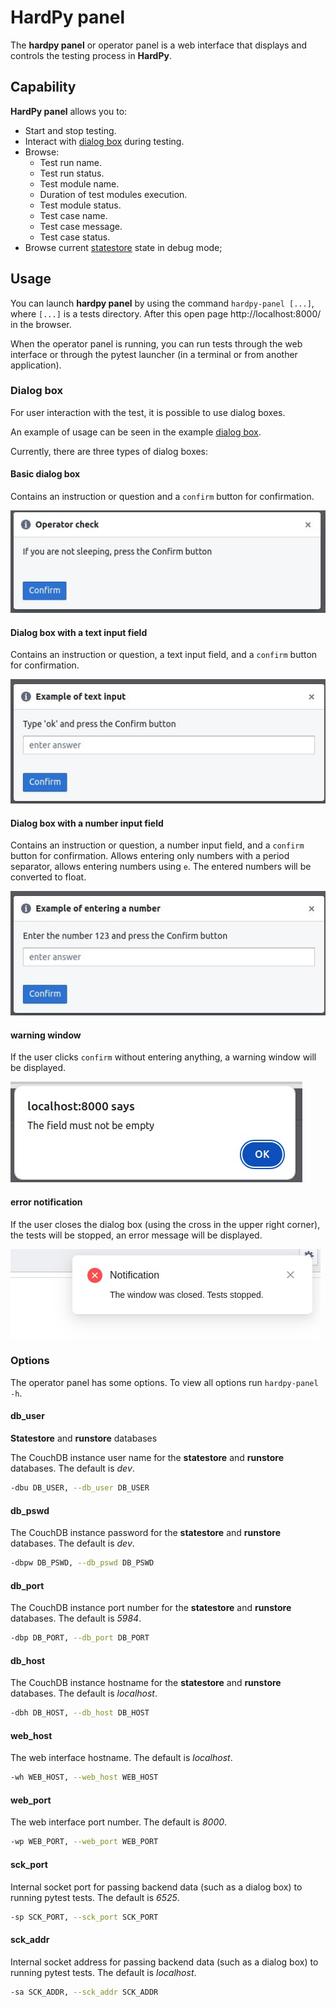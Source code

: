 # HardPy panel

The **hardpy panel** or operator panel is a web interface that displays and controls the testing process in **HardPy**.

## Capability

**HardPy panel** allows you to:

- Start and stop testing.
- Interact with [dialog box](hardpy_panel.md#dialog-box) during testing.
- Browse:
    - Test run name.
    - Test run status.
    - Test module name.
    - Duration of test modules execution.
    - Test module status.
    - Test case name.
    - Test case message.
    - Test case status.
- Browse current [statestore](database.md#statestore-scheme) state in debug mode;

## Usage

You can launch **hardpy panel** by using the command `hardpy-panel [...]`, where `[...]` is a tests directory.
After this open page http://localhost:8000/ in the browser.

When the operator panel is running, you can run tests through the web interface or through
the pytest launcher (in a terminal or from another application).

### Dialog box

For user interaction with the test, it is possible to use dialog boxes.

An example of usage can be seen in the example [dialog box](../examples/dialog_box.md).

Currently, there are three types of dialog boxes:

#### Basic dialog box

Contains an instruction or question and a `confirm` button for confirmation.

![base_dialog_box](../img/dialog_box/base_dialog_box.jpg)

#### Dialog box with a text input field

Contains an instruction or question, a text input field, and a `confirm` button for confirmation.

![text_input_dialog_box](../img/dialog_box/text_input_dialog_box.jpg)

#### Dialog box with a number input field

Contains an instruction or question, a number input field, and a `confirm` button for confirmation. 
Allows entering only numbers with a period separator, allows entering numbers using `e`. 
The entered numbers will be converted to float.

![num_input_dialog_box](../img/dialog_box/num_input_dialog_box.jpg)

#### warning window

If the user clicks `confirm` without entering anything, a warning window will be displayed.

![alert](../img/dialog_box/alert.jpeg)

#### error notification

If the user closes the dialog box (using the cross in the upper right corner), the tests will be stopped, an error message will be displayed.

![notification](../img/dialog_box/notification.jpeg)

### Options

The operator panel has some options.
To view all options run `hardpy-panel -h`.

#### db_user

**Statestore** and **runstore** databases

The CouchDB instance user name for the **statestore** and **runstore** databases.
The default is *dev*.

```bash
-dbu DB_USER, --db_user DB_USER
```

#### db_pswd

The CouchDB instance password for the **statestore** and **runstore** databases.
The default is *dev*.

```bash
-dbpw DB_PSWD, --db_pswd DB_PSWD
```

#### db_port

The CouchDB instance port number for the **statestore** and **runstore** databases.
The default is *5984*.

```bash
-dbp DB_PORT, --db_port DB_PORT
```

#### db_host

The CouchDB instance hostname for the **statestore** and **runstore** databases.
The default is *localhost*.

```bash
-dbh DB_HOST, --db_host DB_HOST
```

#### web_host

The web interface hostname.
The default is *localhost*.

```bash
-wh WEB_HOST, --web_host WEB_HOST
```

#### web_port

The web interface port number.
The default is *8000*.

```bash
-wp WEB_PORT, --web_port WEB_PORT
```

#### sck_port

Internal socket port for passing backend data (such as a dialog box) to running pytest tests.
The default is *6525*.

```bash
-sp SCK_PORT, --sck_port SCK_PORT
```

#### sck_addr

Internal socket address for passing backend data (such as a dialog box) to running pytest tests.
The default is *localhost*.

```bash
-sa SCK_ADDR, --sck_addr SCK_ADDR
```
